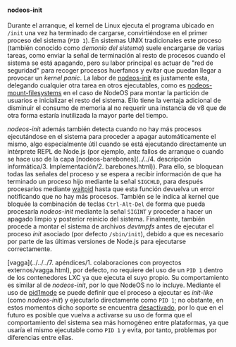 #### nodeos-init

Durante el arranque, el kernel de Linux ejecuta el programa ubicado en `/init`
una vez ha terminado de cargarse, convirtiéndose en el primer proceso del
sistema (`PID 1`). En sistemas UNIX tradicionales este proceso (también conocido
como *demonio del sistema*) suele encargarse de varias tareas, como enviar la
señal de terminación al resto de procesos cuando el sistema se está apagando,
pero su labor principal es actuar de "red de seguridad" para recoger procesos
huerfanos y evitar que puedan llegar a provocar un *kernel panic*. La labor de
[nodeos-init](https://github.com/piranna/nodeos-init) es justamente esta,
delegando cualquier otra tarea en otros ejecutables, como es
[nodeos-mount-filesystems](nodeos-mount-filesystems.md) en el caso de NodeOS
para montar la partición de usuarios e inicializar el resto del sistema. Ello
tiene la ventaja adicional de disminuir el consumo de memoria al no requerir una
instancia de v8 que de otra forma estaría inutilizada la mayor parte del tiempo.

*nodeos-init* además también detecta cuando no hay más procesos ejecutándose en
el sistema para proceder a apagar automáticamente el mismo, algo especialmente
útil cuando se está ejecutando directamente un intérprete REPL de Node.js (por
ejemplo, ante fallos de arranque o cuando se hace uso de la capa
[nodeos-barebones](../../4. descripción informática/3. Implementación/2. barebones.html)).
Para ello, se bloquean todas las señales del proceso y se espera a recibir
información de que ha terminado un proceso hijo mediante la señal `SIGCHLD`,
para después procesarlos mediante [waitpid](http://linux.die.net/man/2/waitpid)
hasta que esta función devuelva un error notificando que no hay más procesos.
También se le indica al kernel que bloquée la combinación de teclas
`Ctrl-Alt-Del` de forma que pueda procesarla *nodeos-init* mediante la señal
`SIGINT` y proceder a hacer un apagado limpio y posterior reinicio del sistema.
Finalmente, también procede a montar el sistema de archivos *devtmpfs* antes de
ejecutar el proceso *init* asociado (por defecto `/sbin/init`), debido a que es
necesario por parte de las últimas versiones de Node.js para ejecutarse
correctamente.

[vagga](../../../7. apéndices/1. colaboraciones con proyectos externos/vagga.html),
por defecto, no requiere del uso de un `PID 1` dentro de los contenedores LXC ya
que ejecuta el suyo propio. Su comportamiento es similar al de *nodeos-init*,
por lo que NodeOS no lo incluye. Mediante el uso de
[pid1mode](http://vagga.readthedocs.org/en/latest/commands.html?highlight=pid1mode#opt-pid1mode)
se puede definir que el proceso a ejecutar es *init-like* (como *nodeos-init*) y
ejecutarlo directamente como `PID 1`; no obstante, en estos momentos dicho
soporte se encuentra [desactivado](https://github.com/tailhook/vagga/issues/86),
por lo que en el futuro es posible que vuelva a activarse su uso de forma que el
comportamiento del sistema sea más homogéneo entre plataformas, ya que usaría el
mismo ejecutable como `PID 1` y evita, por tanto, problemas por diferencias
entre ellas.
